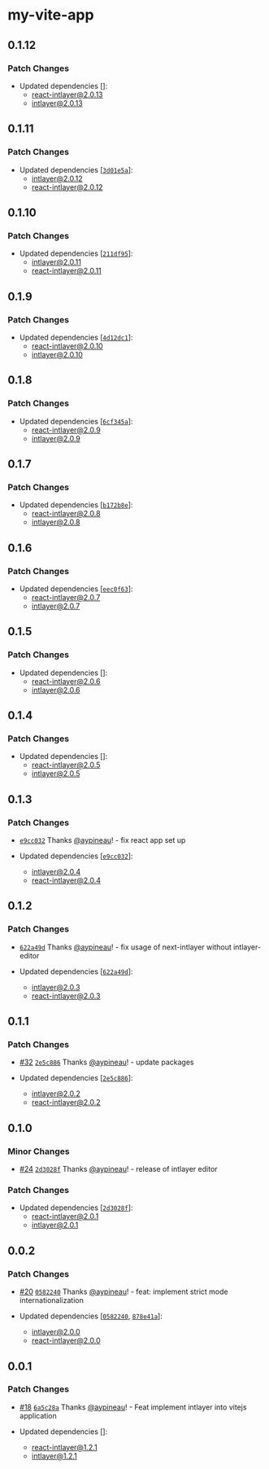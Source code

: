 # my-vite-app

## 0.1.12

### Patch Changes

- Updated dependencies []:
  - react-intlayer@2.0.13
  - intlayer@2.0.13

## 0.1.11

### Patch Changes

- Updated dependencies [[`3d01e5a`](https://github.com/intlayer-org/intlayer/commit/3d01e5a1e92bb45796dd5de312d77ac4e83a3246)]:
  - intlayer@2.0.12
  - react-intlayer@2.0.12

## 0.1.10

### Patch Changes

- Updated dependencies [[`211df95`](https://github.com/intlayer-org/intlayer/commit/211df95a075d30984bb8809cd6d11ad324ac70a5)]:
  - intlayer@2.0.11
  - react-intlayer@2.0.11

## 0.1.9

### Patch Changes

- Updated dependencies [[`4d12dc1`](https://github.com/intlayer-org/intlayer/commit/4d12dc1923c6a8876cce550c22bd8e8f3b345578)]:
  - react-intlayer@2.0.10
  - intlayer@2.0.10

## 0.1.8

### Patch Changes

- Updated dependencies [[`6cf345a`](https://github.com/intlayer-org/intlayer/commit/6cf345a6ab2302f945a405db6dea0d41f58ec7f5)]:
  - react-intlayer@2.0.9
  - intlayer@2.0.9

## 0.1.7

### Patch Changes

- Updated dependencies [[`b172b8e`](https://github.com/intlayer-org/intlayer/commit/b172b8e4bbe06725f566846ad78eb7c79e8eb940)]:
  - react-intlayer@2.0.8
  - intlayer@2.0.8

## 0.1.6

### Patch Changes

- Updated dependencies [[`eec0f63`](https://github.com/intlayer-org/intlayer/commit/eec0f630b824e80589c21916c343546588c736cd)]:
  - react-intlayer@2.0.7
  - intlayer@2.0.7

## 0.1.5

### Patch Changes

- Updated dependencies []:
  - react-intlayer@2.0.6
  - intlayer@2.0.6

## 0.1.4

### Patch Changes

- Updated dependencies []:
  - react-intlayer@2.0.5
  - intlayer@2.0.5

## 0.1.3

### Patch Changes

- [`e9cc032`](https://github.com/intlayer-org/intlayer/commit/e9cc03211e3a86daa169c2e711566e202644f1d5) Thanks [@aypineau](https://github.com/aymericzip)! - fix react app set up

- Updated dependencies [[`e9cc032`](https://github.com/intlayer-org/intlayer/commit/e9cc03211e3a86daa169c2e711566e202644f1d5)]:
  - intlayer@2.0.4
  - react-intlayer@2.0.4

## 0.1.2

### Patch Changes

- [`622a49d`](https://github.com/intlayer-org/intlayer/commit/622a49d4eaf8477f3b42579a3fc27a3fefd41043) Thanks [@aypineau](https://github.com/aymericzip)! - fix usage of next-intlayer without intlayer-editor

- Updated dependencies [[`622a49d`](https://github.com/intlayer-org/intlayer/commit/622a49d4eaf8477f3b42579a3fc27a3fefd41043)]:
  - intlayer@2.0.3
  - react-intlayer@2.0.3

## 0.1.1

### Patch Changes

- [#32](https://github.com/intlayer-org/intlayer/pull/32) [`2e5c886`](https://github.com/intlayer-org/intlayer/commit/2e5c886169ccdbd16611b77d55e9892ca699ab8d) Thanks [@aypineau](https://github.com/aymericzip)! - update packages

- Updated dependencies [[`2e5c886`](https://github.com/intlayer-org/intlayer/commit/2e5c886169ccdbd16611b77d55e9892ca699ab8d)]:
  - intlayer@2.0.2
  - react-intlayer@2.0.2

## 0.1.0

### Minor Changes

- [#24](https://github.com/intlayer-org/intlayer/pull/24) [`2d3028f`](https://github.com/intlayer-org/intlayer/commit/2d3028f85cc58e554f2a219bf3ceedbceac7c716) Thanks [@aypineau](https://github.com/aymericzip)! - release of intlayer editor

### Patch Changes

- Updated dependencies [[`2d3028f`](https://github.com/intlayer-org/intlayer/commit/2d3028f85cc58e554f2a219bf3ceedbceac7c716)]:
  - react-intlayer@2.0.1
  - intlayer@2.0.1

## 0.0.2

### Patch Changes

- [#20](https://github.com/intlayer-org/intlayer/pull/20) [`0582240`](https://github.com/intlayer-org/intlayer/commit/058224018537c06a95f5f8484213d20a00500c7a) Thanks [@aypineau](https://github.com/aymericzip)! - feat: implement strict mode internationalization

- Updated dependencies [[`0582240`](https://github.com/intlayer-org/intlayer/commit/058224018537c06a95f5f8484213d20a00500c7a), [`878e41a`](https://github.com/intlayer-org/intlayer/commit/878e41a8309bfc3f191a5b09a50d0aced57d4ccc)]:
  - intlayer@2.0.0
  - react-intlayer@2.0.0

## 0.0.1

### Patch Changes

- [#18](https://github.com/intlayer-org/intlayer/pull/18) [`6a5c28a`](https://github.com/intlayer-org/intlayer/commit/6a5c28a2d5916b3a6c4e91d48bcdd3e6158cfa87) Thanks [@aypineau](https://github.com/aymericzip)! - Feat implement intlayer into vitejs application

- Updated dependencies []:
  - react-intlayer@1.2.1
  - intlayer@1.2.1
